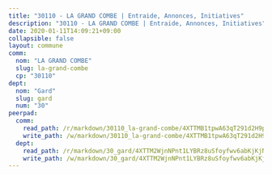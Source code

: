 ```yaml
---
title: "30110 - LA GRAND COMBE | Entraide, Annonces, Initiatives"
description: "30110 - LA GRAND COMBE | Entraide, Annonces, Initiatives"
date: 2020-01-11T14:09:21+09:00
collapsible: false
layout: commune
comm:
  nom: "LA GRAND COMBE"
  slug: la-grand-combe
  cp: "30110"
dept:
  nom: "Gard"
  slug: gard
  num: "30"
peerpad:
  comm:
    read_path: /r/markdown/30110_la-grand-combe/4XTTMB1tpwA63qT291d2H9pkMHPCjEHsGbziFx2GKPHGSeixR
    write_path: /w/markdown/30110_la-grand-combe/4XTTMB1tpwA63qT291d2H9pkMHPCjEHsGbziFx2GKPHGSeixR-K3TgUTRc7pfEKFNjQXk5ADJ8ttVnKzZxwKks3etB31y4ti9memHkcoQdeZ4VqQZFpehowwKcMDCwkxZUyRj4vh73wBbrgQbKWiB8Tecpe72eUnooPnNcUkqGdNChwaQ9R6V4XEt9
  dept:
    read_path: /r/markdown/30_gard/4XTTM2WjnNPnt1LYBRz8uSfoyfwv6abKjKjNdBGxuvymmgvkj
    write_path: /w/markdown/30_gard/4XTTM2WjnNPnt1LYBRz8uSfoyfwv6abKjKjNdBGxuvymmgvkj-K3TgUpCvFefN2LRJ7huXqVovWWqmjJgEMWkVs9s4fhfrGjyZZK9z4gxyddycCKs6S9BWFUcJqqZYCKuxj79SWNiGiob7Xchr25rMmkVQhAFrAwBxAqY3T99GTsQfKxLrXrnx3pGK
---
```


